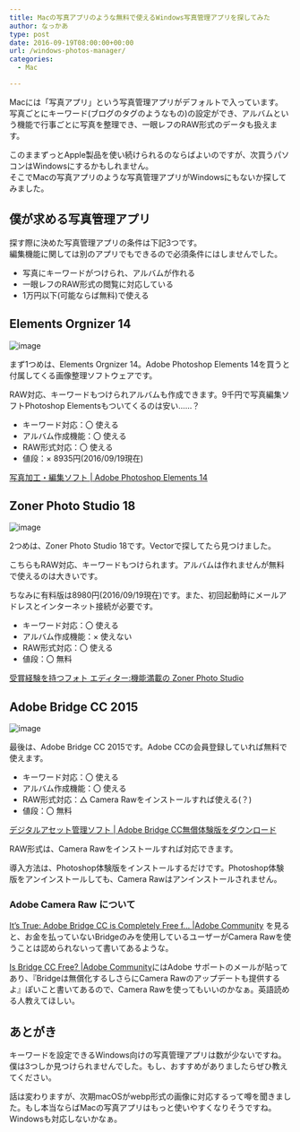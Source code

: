 ```yaml
---
title: Macの写真アプリのような無料で使えるWindows写真管理アプリを探してみた
author: なっかあ
type: post
date: 2016-09-19T08:00:00+00:00
url: /windows-photos-manager/
categories:
  - Mac

---
```

Macには「写真アプリ」という写真管理アプリがデフォルトで入っています。  
写真ごとにキーワード(ブログのタグのようなもの)の設定ができ、アルバムという機能で行事ごとに写真を整理でき、一眼レフのRAW形式のデータも扱えます。
  
このままずっとApple製品を使い続けられるのならばよいのですが、次買うパソコンはWindowsにするかもしれません。  
そこでMacの写真アプリのような写真管理アプリがWindowsにもないか探してみました。

## 僕が求める写真管理アプリ

探す際に決めた写真管理アプリの条件は下記3つです。  
編集機能に関しては別のアプリでもできるので必須条件にはしませんでした。

* 写真にキーワードがつけられ、アルバムが作れる 
* 一眼レフのRAW形式の閲覧に対応している 
* 1万円以下(可能ならば無料)で使える

## Elements Orgnizer 14

![image](/img/wp/elements-orgnizer-14-1-768x591.jpg)

まず1つめは、Elements Orgnizer 14。Adobe Photoshop Elements 14を買うと付属してくる画像整理ソフトウェアです。

RAW対応、キーワードもつけられアルバムも作成できます。9千円で写真編集ソフトPhotoshop Elementsもついてくるのは安い……？

* キーワード対応：〇 使える
* アルバム作成機能：〇 使える
* RAW形式対応：〇 使える
* 値段：× 8935円(2016/09/19現在)

[写真加工・編集ソフト | Adobe Photoshop Elements 14](http://www.adobe.com/jp/products/photoshop-elements.html)

## Zoner Photo Studio 18

![image](/img/wp/zoner-photo-studio-18-1.jpg)

2つめは、Zoner Photo Studio 18です。Vectorで探してたら見つけました。

こちらもRAW対応、キーワードもつけられます。アルバムは作れませんが無料で使えるのは大きいです。

ちなみに有料版は8980円(2016/09/19現在)です。また、初回起動時にメールアドレスとインターネット接続が必要です。

* キーワード対応：〇 使える
* アルバム作成機能：× 使えない
* RAW形式対応：〇 使える
* 値段：〇 無料

[受賞経験を持つフォト エディター:機能満載の Zoner Photo Studio](https://free.zoner.com/jp/)

## Adobe Bridge CC 2015

![image](/img/wp/adobe-bridge-cc2015-1.jpg)

最後は、Adobe Bridge CC 2015です。Adobe CCの会員登録していれば無料で使えます。

* キーワード対応：〇 使える
* アルバム作成機能：〇 使える
* RAW形式対応：△ Camera Rawをインストールすれば使える(？)
* 値段：〇 無料

[デジタルアセット管理ソフト | Adobe Bridge CC無償体験版をダウンロード](https://www.adobe.com/jp/products/bridge.html)

RAW形式は、Camera Rawをインストールすれば対応できます。

導入方法は、Photoshop体験版をインストールするだけです。Photoshop体験版をアンインストールしても、Camera Rawはアンインストールされません。

### Adobe Camera Raw について

[It’s True: Adobe Bridge CC is Completely Free f&#8230; |Adobe Community](https://forums.adobe.com/message/8174018#8174018) を見ると、お金を払っていないBridgeのみを使用しているユーザーがCamera Rawを使うことは認められないって書いてあるような。

[Is Bridge CC Free? |Adobe Community](https://forums.adobe.com/message/8527365#8527365)にはAdobe サポートのメールが貼ってあり、『Bridgeは無償化するしさらにCamera Rawのアップデートも提供するよ』ぽいこと書いてあるので、Camera Rawを使ってもいいのかなぁ。英語読める人教えてほしい。

## あとがき

キーワードを設定できるWindows向けの写真管理アプリは数が少ないですね。僕は3つしか見つけられませんでした。もし、おすすめがありましたらぜひ教えてください。  

話は変わりますが、次期macOSがwebp形式の画像に対応するって噂を聞きました。もし本当ならばMacの写真アプリはもっと使いやすくなりそうですね。Windowsも対応しないかなぁ。